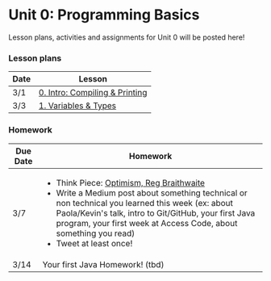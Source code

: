 # Unit 0: Programming Basics

Lesson plans, activities and assignments for Unit 0 will be posted here!

### Lesson plans

|  Date | Lesson |
|---|---|
| 3/1 |  [0. Intro: Compiling & Printing](2015-03-01_intro-compiling-printing.md) |
|  3/3 |  [1. Variables & Types](2015-03-03_variables-types-strings.md) |

### Homework

| Due Date | Homework|
|---|---|
| 3/7 | <ul><li>Think Piece: [Optimism, Reg Braithwaite](http://braythwayt.com/homoiconic/2009/05/01/optimism.html)</li><li>Write a Medium post about something technical or non technical you learned this week (ex: about Paola/Kevin's talk, intro to Git/GitHub, your first Java program, your first week at Access Code, about something you read)</li><li>Tweet at least once!</li></ol> |
| 3/14 | Your first Java Homework! (tbd) |